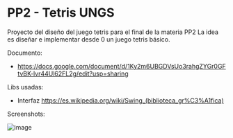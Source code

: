 # PP2 - Tetris UNGS

Proyecto del diseño del juego tetris para el final de la materia PP2
La idea es diseñar e implementar desde 0 un juego tetris básico.

Documento: 
- https://docs.google.com/document/d/1Ky2m6UBGDVsUo3rahgZYGr0GFtvBK-lvr44Ul62FL2g/edit?usp=sharing

Libs usadas:
- Interfaz https://es.wikipedia.org/wiki/Swing_(biblioteca_gr%C3%A1fica)

Screenshots:

![image](https://user-images.githubusercontent.com/58611754/146458347-de37009d-794c-449a-bf73-09ecbeb961b4.png)

